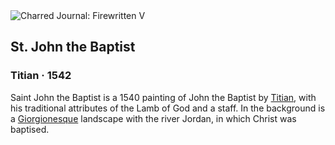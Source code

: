 <div class="artwork-of-the-day">
  <div class="container">
    <div class="img-wrapper">
      <img
        src="https://uploads6.wikiart.org/images/titian/st-john-the-baptist.jpg!Large.jpg"
        alt="Charred Journal: Firewritten V" />
    </div>
    <div class="artwork-detail">
      <div class="artwork-origin"> 
        <h2 class="artwork-name">St. John the Baptist</h2>
        <h3 class="artist">
          Titian
                    ·  1542
        </h3>
      </div>
      <p class="description">
        <span class="artwork-description-text ng-binding" ng-bind-html="viewModel.ArtworkOfTheDay.Description | unsafe">Saint John the Baptist is a 1540 painting of John the Baptist by <a target="_blank" href="/en/titian">Titian</a>, with his traditional attributes of the Lamb of God and a staff. In the background is a <a target="_blank" href="/en/giorgione">Giorgionesque</a> landscape with the river Jordan, in which Christ was baptised.</span>
                        <div class="text-shadow-container ng-hide" ng-show="showShadow"></div>
      </p>
    </div>
  </div>

</div>
